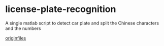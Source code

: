 # license-plate-recognition
A single matlab script to detect car plate and split the Chinese characters and the numbers

[originfiles](https://z3.ax1x.com/2021/07/20/WYNKLq.png)
